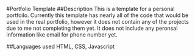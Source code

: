 #Portfolio Template
##Description
This is a template for a personal portfoilo. Currently this template has nearly all of the code that would be used in the real portfolio, however it does not contain any of the projects due to me not completing them yet. It does not include any peronsal information like email for phone number yet.

##Languages used
HTML, CSS, Javascript
